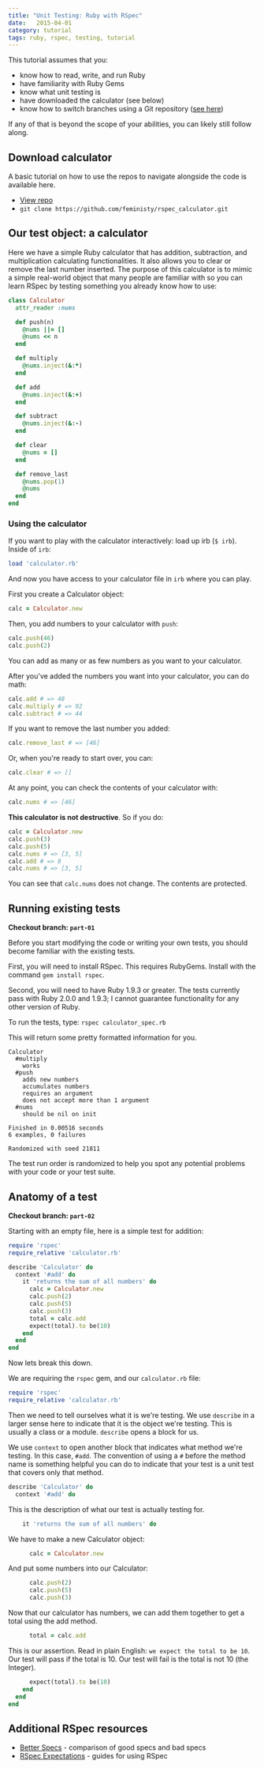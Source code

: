 ```yaml
---
title: "Unit Testing: Ruby with RSpec"
date:   2015-04-01
category: tutorial
tags: ruby, rspec, testing, tutorial
---
```


This tutorial assumes that you:

* know how to read, write, and run Ruby
* have familiarity with Ruby Gems
* know what unit testing is
* have downloaded the calculator (see below)
* know how to switch branches using a Git repository ([see here](/tutorial/using-git-branches/))

If any of that is beyond the scope of your abilities, you can likely still follow along.

## Download calculator

A basic tutorial on how to use the repos to navigate alongside the code is available here.

* [View repo](https://github.com/feministy/rspec_calculator)
* `git clone https://github.com/feministy/rspec_calculator.git`

## Our test object: a calculator

Here we have a simple Ruby calculator that has addition, subtraction, and multiplication calculating functionalities. It also allows you to clear or remove the last number inserted. The purpose of this calculator is to mimic a simple real-world object that many people are familiar with so you can learn RSpec by testing something you already know how to use:

```ruby
class Calculator
  attr_reader :nums

  def push(n)
    @nums ||= []
    @nums << n
  end

  def multiply
    @nums.inject(&:*)
  end

  def add
    @nums.inject(&:+)
  end

  def subtract
    @nums.inject(&:-)
  end

  def clear
    @nums = []
  end

  def remove_last
    @nums.pop(1)
    @nums
  end
end
```

### Using the calculator

If you want to play with the calculator interactively: load up irb (` $ irb `). Inside of `irb`:

```ruby
load 'calculator.rb'
```

And now you have access to your calculator file in `irb` where you can play.

First you create a Calculator object:

```ruby
calc = Calculator.new
```

Then, you add numbers to your calculator with `push`:

```ruby
calc.push(46)
calc.push(2)
```

You can add as many or as few numbers as you want to your calculator.

After you've added the numbers you want into your calculator, you can do math:

```ruby
calc.add # => 48
calc.multiply # => 92
calc.subtract # => 44
```

If you want to remove the last number you added:

```ruby
calc.remove_last # => [46]
```

Or, when you're ready to start over, you can:

```ruby
calc.clear # => []
```

At any point, you can check the contents of your calculator with:

```ruby
calc.nums # => [46]
```

**This calculator is not destructive**. So if you do:

```ruby
calc = Calculator.new
calc.push(3)
calc.push(5)
calc.nums # => [3, 5]
calc.add # => 8
calc.nums # => [3, 5]
```

You can see that `calc.nums` does not change. The contents are protected.

## Running existing tests

**Checkout branch: `part-01`**

Before you start modifying the code or writing your own tests, you should become familiar with the existing tests.

First, you will need to install RSpec. This requires RubyGems. Install with the command `gem install rspec`.

Second, you will need to have Ruby 1.9.3 or greater. The tests currently pass with Ruby 2.0.0 and 1.9.3; I cannot guarantee functionality for any other version of Ruby.

To run the tests, type: `rspec calculator_spec.rb`

This will return some pretty formatted information for you.

```
Calculator
  #multiply
    works
  #push
    adds new numbers
    accumulates numbers
    requires an argument
    does not accept more than 1 argument
  #nums
    should be nil on init

Finished in 0.00516 seconds
6 examples, 0 failures

Randomized with seed 21811
```

The test run order is randomized to help you spot any potential problems with your code or your test suite.

## Anatomy of a test

**Checkout branch: `part-02`**

Starting with an empty file, here is a simple test for addition:

```ruby
require 'rspec'
require_relative 'calculator.rb'

describe 'Calculator' do
  context '#add' do
    it 'returns the sum of all numbers' do
      calc = Calculator.new
      calc.push(2)
      calc.push(5)
      calc.push(3)
      total = calc.add
      expect(total).to be(10)
    end
  end
end
```

Now lets break this down.

We are requiring the `rspec` gem, and our `calculator.rb` file:

```ruby
require 'rspec'
require_relative 'calculator.rb'
```

Then we need to tell ourselves what it is we're testing. We use `describe` in a larger sense here to indicate that it is the object we're testing. This is usually a class or a module. `describe` opens a block for us.

We use `context` to open another block that indicates what method we're testing. In this case, `#add`. The convention of using a `#` before the method name is something helpful you can do to indicate that your test is a unit test that covers only that method.

```ruby
describe 'Calculator' do
  context '#add' do
```

This is the description of what our test is actually testing for.

```ruby
    it 'returns the sum of all numbers' do
```

We have to make a new Calculator object:

```ruby
      calc = Calculator.new
```

And put some numbers into our Calculator:

```ruby
      calc.push(2)
      calc.push(5)
      calc.push(3)
```

Now that our calculator has numbers, we can add them together to get a total using the add method.

```ruby
      total = calc.add
```

This is our assertion. Read in plain English: `we expect the total to be 10`. Our test will pass if the total is 10. Our test will fail is the total is not 10 (the Integer).

```ruby
      expect(total).to be(10)
    end
  end
end
```

## Additional RSpec resources

* [Better Specs](http://betterspecs.org/) - comparison of good specs and bad specs
* [RSpec Expectations](http://rubydoc.info/gems/rspec-expectations/frames) - guides for using RSpec